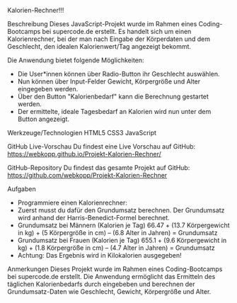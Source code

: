 Kalorien-Rechner!!!

Beschreibung
Dieses JavaScript-Projekt wurde im Rahmen eines Coding-Bootcamps bei supercode.de erstellt. Es handelt sich um einen Kalorienrechner, bei der man nach Eingabe der Körperdaten und dem Geschlecht, den idealen Kalorienwert/Tag angezeigt bekommt.

Die Anwendung bietet folgende Möglichkeiten:
- Die User*innen können über Radio-Button ihr Geschlecht auswählen.
- Nun können über Input-Felder Gewicht, Körpergröße und Alter eingegeben werden.
- Über den Button "Kalorienbedarf" kann die Berechnung gestartet werden.
- Der ermittelte, ideale Tagesbedarf an Kalorien wird nun unter dem Button angezeigt.

Werkzeuge/Technologien
HTML5
CSS3
JavaScript

GitHub Live-Vorschau
Du findest eine Live Vorschau auf GitHub: https://webkopp.github.io/Projekt-Kalorien-Rechner/

GitHub-Repository
Du findest das gesamte Projekt auf GitHub: https://github.com/webkopp/Projekt-Kalorien-Rechner

Aufgaben
- Programmiere einen Kalorienrechner:
- Zuerst musst du dafür den Grundumsatz berechnen. Der Grundumsatz wird anhand der Harris-Benedict-Formel berechnet.
- Grundumsatz bei Männern
(Kalorien je Tag)  66.47 + (13.7 Körpergewicht in kg) + (5 Körpergröße in cm) – (6.8 Alter in Jahren) = Grundumsatz
- Grundumsatz bei Frauen
(Kalorien je Tag)  655.1 + (9.6 Körpergewicht in kg) + (1.8 Körpergröße in cm) – (4.7 Alter in Jahren) = Grundumsatz
- Achtung: Das Ergebnis wird in Kilokalorien ausgegeben!

Anmerkungen
Dieses Projekt wurde im Rahmen eines Coding-Bootcamps bei supercode.de erstellt.
Die Anwendung ermöglicht das Ermitteln des täglichen Kalorienbedarfs durch eingebeben und berechnen der Grundumsatz-Daten wie Geschlecht, Gewicht, Körpergröße und Alter.